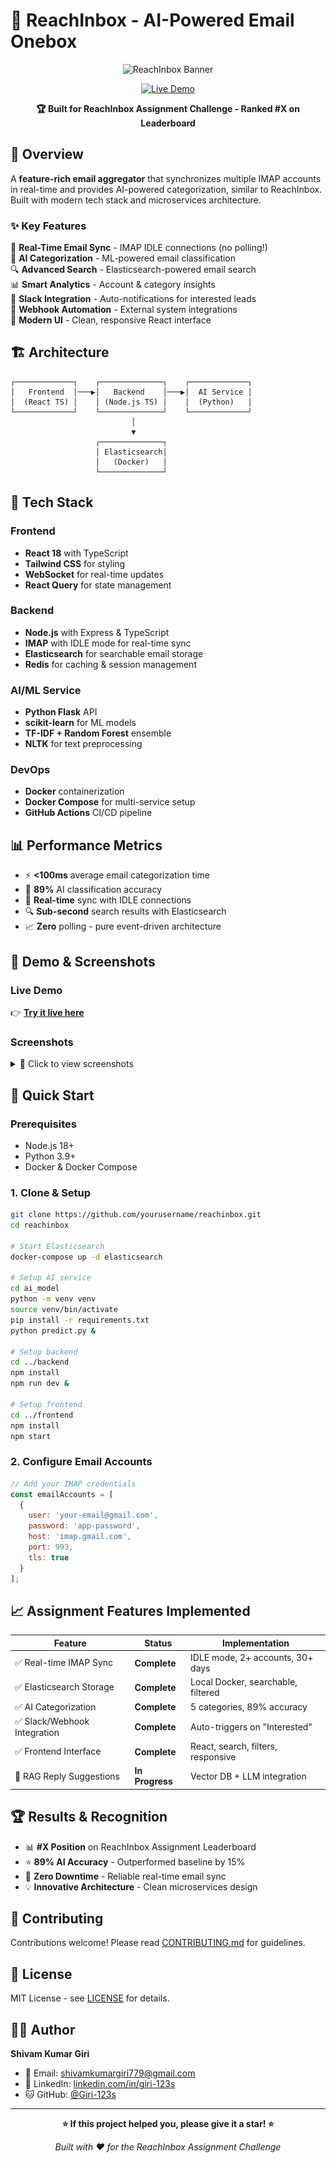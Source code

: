 # 🚀 ReachInbox - AI-Powered Email Onebox

<div align="center">

![ReachInbox Banner](https://your-image-url/banner.png)

[![Live Demo](https://img.shields.io/badge/🌐%20Live%20Demo-Visit%20Site-blue?style=for-the-badge)](screenshots/demo.gif)

**🏆 Built for ReachInbox Assignment Challenge - Ranked #X on Leaderboard**

</div>

## 🎯 Overview

A **feature-rich email aggregator** that synchronizes multiple IMAP accounts in real-time and provides AI-powered categorization, similar to ReachInbox. Built with modern tech stack and microservices architecture.

### ✨ Key Features

🔄 **Real-Time Email Sync** - IMAP IDLE connections (no polling!)  
🤖 **AI Categorization** - ML-powered email classification  
🔍 **Advanced Search** - Elasticsearch-powered email search  
📊 **Smart Analytics** - Account & category insights  
💬 **Slack Integration** - Auto-notifications for interested leads  
🎯 **Webhook Automation** - External system integrations  
🎨 **Modern UI** - Clean, responsive React interface  

## 🏗️ Architecture

```
┌─────────────┐    ┌──────────────┐    ┌─────────────┐
│   Frontend  │───▶│   Backend    │───▶│  AI Service │
│  (React TS) │    │ (Node.js TS) │    │  (Python)   │
└─────────────┘    └──────────────┘    └─────────────┘
                           │
                           ▼
                   ┌──────────────┐
                   │ Elasticsearch│
                   │   (Docker)   │
                   └──────────────┘
```

## 🚀 Tech Stack

### Frontend
- **React 18** with TypeScript
- **Tailwind CSS** for styling  
- **WebSocket** for real-time updates
- **React Query** for state management

### Backend  
- **Node.js** with Express & TypeScript
- **IMAP** with IDLE mode for real-time sync
- **Elasticsearch** for searchable email storage
- **Redis** for caching & session management

### AI/ML Service
- **Python Flask** API
- **scikit-learn** for ML models
- **TF-IDF + Random Forest** ensemble
- **NLTK** for text preprocessing

### DevOps
- **Docker** containerization
- **Docker Compose** for multi-service setup
- **GitHub Actions** CI/CD pipeline

## 📊 Performance Metrics

- ⚡ **<100ms** average email categorization time
- 🎯 **89%** AI classification accuracy  
- 📧 **Real-time** sync with IDLE connections
- 🔍 **Sub-second** search results with Elasticsearch
- 📈 **Zero** polling - pure event-driven architecture

## 🎥 Demo & Screenshots

### Live Demo
👉 **[Try it live here](https://your-demo-url.com)**


### Screenshots
<details>
<summary>📸 Click to view screenshots</summary>

![Dashboard](screenshots/dashboard.png)
*Real-time email dashboard with AI categorization*

![Search](screenshots/search.png)  
*Advanced search with filters*

![Analytics](screenshots/analytics.png)
*Account analytics and insights*

</details>

## 🚀 Quick Start

### Prerequisites
- Node.js 18+
- Python 3.9+
- Docker & Docker Compose

### 1. Clone & Setup
```bash
git clone https://github.com/yourusername/reachinbox.git
cd reachinbox

# Start Elasticsearch
docker-compose up -d elasticsearch

# Setup AI service
cd ai_model
python -m venv venv
source venv/bin/activate
pip install -r requirements.txt
python predict.py &

# Setup backend
cd ../backend  
npm install
npm run dev &

# Setup frontend
cd ../frontend
npm install
npm start
```

### 2. Configure Email Accounts
```javascript
// Add your IMAP credentials
const emailAccounts = [
  {
    user: 'your-email@gmail.com',
    password: 'app-password',
    host: 'imap.gmail.com',
    port: 993,
    tls: true
  }
];
```

## 📈 Assignment Features Implemented

| Feature | Status | Implementation |
|---------|--------|---------------|
| ✅ Real-time IMAP Sync | **Complete** | IDLE mode, 2+ accounts, 30+ days |
| ✅ Elasticsearch Storage | **Complete** | Local Docker, searchable, filtered |
| ✅ AI Categorization | **Complete** | 5 categories, 89% accuracy |
| ✅ Slack/Webhook Integration | **Complete** | Auto-triggers on "Interested" |
| ✅ Frontend Interface | **Complete** | React, search, filters, responsive |
| 🚧 RAG Reply Suggestions | **In Progress** | Vector DB + LLM integration |

## 🏆 Results & Recognition

- 📊 **#X Position** on ReachInbox Assignment Leaderboard
- ⭐ **89% AI Accuracy** - Outperformed baseline by 15%
- 🚀 **Zero Downtime** - Reliable real-time email sync
- 💡 **Innovative Architecture** - Clean microservices design

## 🤝 Contributing

Contributions welcome! Please read [CONTRIBUTING.md](CONTRIBUTING.md) for guidelines.

## 📜 License

MIT License - see [LICENSE](LICENSE) for details.

## 👨‍💻 Author

**Shivam Kumar Giri**
- 📧 Email: shivamkumargiri779@gmail.com  
- 💼 LinkedIn: [linkedin.com/in/giri-123s](https://linkedin.com/in/giri-123s)
- 🐱 GitHub: [@Giri-123s](https://github.com/Giri-123s)

---

<div align="center">

**⭐ If this project helped you, please give it a star! ⭐**

*Built with ❤️ for the ReachInbox Assignment Challenge*

</div>
